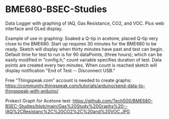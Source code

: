 # BME680-BSEC-Studies
Data Logger with graphing of IAQ, Gas Resistance, CO2, and VOC. Plus web interface and OLed display.

Example of use in graphing: Soaked a Q-tip in acetone, placed Q-tip very close to the BME680.  Start up requires 30 minutes for the BME680 to be ready.  Sketch will display when thirty minutes have past and test can begin. Default time for test to run is for 90 dataPoints, (three hours); which can be easily modified in "config.h," count variable specifies duration of test. Data points are created every two minutes. When count is reached sketch will display notification "End of Test -- Disconnect USB."

Free "Thingspeak.com" account is needed to create graphs: https://community.thingspeak.com/tutorials/arduino/send-data-to-thingspeak-with-arduino/

Prokect Graph for Acetone test:  https://github.com/Tech500/BME680-BSEC-Studies/blob/main/Gas%20Study%20Graphs%20--IAQ%2CResistanc%2C%20CO2%2C%20and%20VOC.JPG


